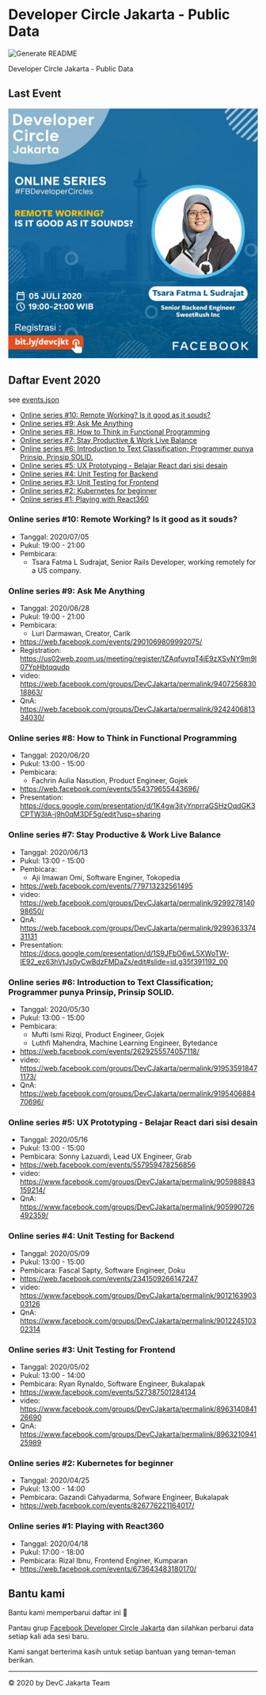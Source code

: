 # Developer Circle Jakarta - Public Data

![Generate README](https://github.com/devcjakarta/Public-Data/workflows/Generate%20README/badge.svg)

Developer Circle Jakarta - Public Data

## Last Event

![Last Event](files/image/20200705-19.jpg)

## Daftar Event 2020

see [events.json](events.json)

- [Online series #10: Remote Working? Is it good as it souds?](#online-series-10-remote-working-is-it-good-as-it-souds)
- [Online series #9: Ask Me Anything](#online-series-9-ask-me-anything)
- [Online series #8: How to Think in Functional Programming](#online-series-8-how-to-think-in-functional-programming)
- [Online series #7: Stay Productive & Work Live Balance](#online-series-7-stay-productive-work-live-balance)
- [Online series #6: Introduction to Text Classification; Programmer punya Prinsip, Prinsip SOLID.](#online-series-6-introduction-to-text-classification-programmer-punya-prinsip-prinsip-solid)
- [Online series #5: UX Prototyping - Belajar React dari sisi desain](#online-series-5-ux-prototyping-belajar-react-dari-sisi-desain)
- [Online series #4: Unit Testing for Backend](#online-series-4-unit-testing-for-backend)
- [Online series #3: Unit Testing for Frontend](#online-series-3-unit-testing-for-frontend)
- [Online series #2: Kubernetes for beginner](#online-series-2-kubernetes-for-beginner)
- [Online series #1: Playing with React360](#online-series-1-playing-with-react360)

### Online series #10: Remote Working? Is it good as it souds?

- Tanggal: 2020/07/05
- Pukul: 19:00 - 21:00
- Pembicara: 
  - Tsara Fatma L Sudrajat, Senior Rails Developer, working remotely for a US company.

### Online series #9: Ask Me Anything

- Tanggal: 2020/06/28
- Pukul: 19:00 - 21:00
- Pembicara: 
  - Luri Darmawan, Creator, Carik
- https://web.facebook.com/events/2901069809992075/
- Registration: https://us02web.zoom.us/meeting/register/tZAqfuyrqT4iE9zXSvNY9m9l07YpHbtqqudp
- video: https://web.facebook.com/groups/DevCJakarta/permalink/940725683018863/
- QnA: https://web.facebook.com/groups/DevCJakarta/permalink/924240681334030/

### Online series #8: How to Think in Functional Programming

- Tanggal: 2020/06/20
- Pukul: 13:00 - 15:00
- Pembicara: 
  - Fachrin Aulia Nasution, Product Engineer, Gojek
- https://web.facebook.com/events/554379655443696/
- Presentation: https://docs.google.com/presentation/d/1K4gw3ityYnprraGSHzOqdGK3CPTW3IA-j9h0qM3DF5g/edit?usp=sharing

### Online series #7: Stay Productive & Work Live Balance

- Tanggal: 2020/06/13
- Pukul: 13:00 - 15:00
- Pembicara: 
  - Aji Imawan Omi, Software Enginer, Tokopedia
- https://web.facebook.com/events/779713232561495
- video: https://web.facebook.com/groups/DevCJakarta/permalink/929927814098650/
- QnA: https://web.facebook.com/groups/DevCJakarta/permalink/929936337431131
- Presentation: https://docs.google.com/presentation/d/1S9JFbO6wL5XWoTW-IE92_ez63hVtJs0yCwBdzFMDaZs/edit#slide=id.g35f391192_00

### Online series #6: Introduction to Text Classification; Programmer punya Prinsip, Prinsip SOLID.

- Tanggal: 2020/05/30
- Pukul: 13:00 - 15:00
- Pembicara: 
  - Mufti Ismi Rizqi, Product Engineer, Gojek
  - Luthfi Mahendra, Machine Learning Engineer, Bytedance
- https://web.facebook.com/events/2629255574057118/
- video: https://web.facebook.com/groups/DevCJakarta/permalink/919535918471173/
- QnA: https://web.facebook.com/groups/DevCJakarta/permalink/919540688470696/

### Online series #5: UX Prototyping - Belajar React dari sisi desain

- Tanggal: 2020/05/16
- Pukul: 13:00 - 15:00
- Pembicara: Sonny Lazuardi, Lead UX Engineer, Grab
- https://web.facebook.com/events/557959478256856
- video: https://www.facebook.com/groups/DevCJakarta/permalink/905988843159214/
- QnA: https://www.facebook.com/groups/DevCJakarta/permalink/905990726492359/

### Online series #4: Unit Testing for Backend

- Tanggal: 2020/05/09
- Pukul: 13:00 - 15:00
- Pembicara: Fascal Sapty, Software Engineer, Doku
- https://web.facebook.com/events/2341509266147247
- video: https://www.facebook.com/groups/DevCJakarta/permalink/901216390303126
- QnA: https://www.facebook.com/groups/DevCJakarta/permalink/901224510302314

### Online series #3: Unit Testing for Frontend

- Tanggal: 2020/05/02
- Pukul: 13:00 - 14:00
- Pembicara: Ryan Rynaldo, Software Engineer, Bukalapak
- https://www.facebook.com/events/527387501284134
- video: https://www.facebook.com/groups/DevCJakarta/permalink/896314084126690
- QnA: https://www.facebook.com/groups/DevCJakarta/permalink/896321094125989

### Online series #2: Kubernetes for beginner

- Tanggal: 2020/04/25
- Pukul: 13:00 - 14:00
- Pembicara: Gazandi Cahyadarma, Sofware Engineer, Bukalapak
- https://web.facebook.com/events/826776221164017/

### Online series #1: Playing with React360

- Tanggal: 2020/04/18
- Pukul: 17:00 - 18:00
- Pembicara: Rizal Ibnu, Frontend Enginer, Kumparan
- https://web.facebook.com/events/673643483180170/


## Bantu kami

Bantu kami memperbarui daftar ini 🙏

Pantau grup [Facebook Developer Circle Jakarta](https://www.facebook.com/groups/devcjakarta) dan silahkan perbarui data setiap kali ada sesi baru.

Kami sangat berterima kasih untuk setiap bantuan yang teman-teman berikan.

----

©️ 2020 by DevC Jakarta Team